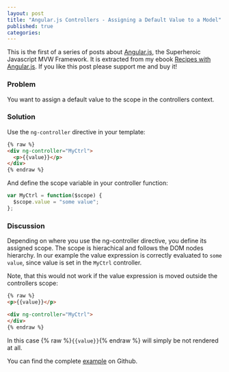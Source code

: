 ```yaml
---
layout: post
title: "Angular.js Controllers - Assigning a Default Value to a Model"
published: true
categories:
---
```

This is the first of a series of posts about [Angular.js](http://angularjs.org/), the Superheroic Javascript MVW Framework. It is extracted from my ebook [Recipes with Angular.js](https://leanpub.com/recipes-with-angular-js). If you like this post please support me and buy it!

### Problem

You want to assign a default value to the scope in the controllers context.

### Solution

Use the `ng-controller` directive in your template:

```html
{% raw %}
<div ng-controller="MyCtrl">
  <p>{{value}}</p>
</div>
{% endraw %}
```

And define the scope variable in your controller function:

```js
var MyCtrl = function($scope) {
  $scope.value = "some value";
};
```

### Discussion

Depending on where you use the ng-controller directive, you define its assigned scope. The scope is hierachical and follows the DOM nodes hierarchy. In our example the value expression is correctly evaluated to `some value`, since value is set in the `MyCtrl` controller.

Note, that this would not work if the value expression is moved outside the controllers scope:

```html
{% raw %}
<p>{{value}}</p>

<div ng-controller="MyCtrl">
</div>
{% endraw %}
```

In this case {% raw %}`{{value}}`{% endraw %} will simply be not rendered at all.

You can find the complete [example](https://github.com/fdietz/recipes-with-angular-js-examples/tree/master/chapter2/recipe1) on Github.
